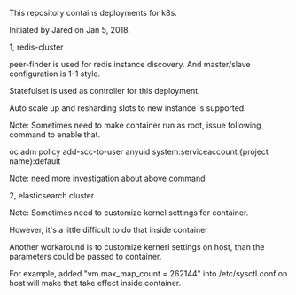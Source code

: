 This repository contains deployments for k8s.

Initiated by Jared on Jan 5, 2018.

1, redis-cluster

   peer-finder is used for redis instance discovery. And master/slave configuration is 1-1 style.

   Statefulset is used as controller for this deployment.
 
   Auto scale up and resharding slots to new instance is supported.

   Note: Sometimes need to make container run as root, issue following command to enable that.

   oc adm policy add-scc-to-user anyuid system:serviceaccount:{project name}:default

   Note: need more investigation about above command

2, elasticsearch cluster

   Note: Sometimes need to customize kernel settings for container.

   However, it's a little difficult to do that inside container

   Another workaround is to customize kernerl settings on host, than the parameters could be passed to container.

   For example, added "vm.max_map_count = 262144" into /etc/sysctl.conf on host will make that take effect inside container.
